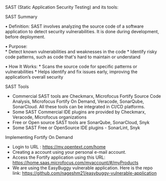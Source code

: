 SAST (Static Application Security Testing) and its tools:

SAST Summary

•	Definition: SAST involves analyzing the source code of a software application to detect security vulnerabilities. It is done during development, before deployment.

•	Purpose:    
    *	Detect known vulnerabilities and weaknesses in the code
    *	Identify risky code patterns, such as code that's hard to maintain or understand

•	How It Works:
    *	Scans the source code for specific patterns or vulnerabilities
    *	Helps identify and fix issues early, improving the application’s overall security

SAST Tools 

* Commercial SAST tools are Checkmarx, Microfocus Fortify Source Code Analysis, Microfocus Fortify On Demand, Veracode, SonarQube, SonarCloud. All these tools can be integrated in CI/CD platforms.
 * Some SAST Commercial IDE plugins are provided by Checkmarx, Veracode, Microfocus organizations
 * Free or Open source SAST tools are SonarQube, SonarCloud, Snyk
 * Some SAST Free or OpenSource IDE plugins - SonarLint, Snyk

Implementing Fortify On Demand

* Login to URL : https://my.opentext.com/home
* Creating a account using your personal e-mail account.
* Access the Fortify application using this URL: https://home.saas.microfocus.com/myaccount/#/myProducts
* We are using the EasyBuggy vulnerable application. Here is the repo link: https://github.com/nageshm21/easybuggy-vulnerable-application

